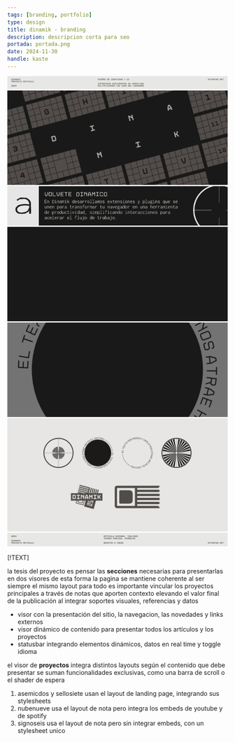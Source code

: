 ```yaml
---
tags: [branding, portfolio]
type: design
title: dinamik - branding
description: descripcion corta para seo
portada: portada.png
date: 2024-11-30
handle: kaste
---
```


![informacion del proyecto](top.png)
![banner del proyecto de diseño](banner.gif)
![concepto de la marca explicado](tagline.gif)
![tesis sobre interfaces](presentacion.gif)
![presentacion de las interfaces](explicacion.gif)
![assets estaticos y reticulas](assets.png)
![presentacion del logo para la marca](bot.png)

[!TEXT]

la tesis del proyecto es pensar las **secciones** necesarias para presentarlas en dos visores
de esta forma la pagina se mantiene coherente al ser siempre el mismo layout para todo
es importante vincular los proyectos principales a través de notas que aporten contexto
elevando el valor final de la publicación al integrar soportes visuales, referencias y datos

- visor con la presentación del sitio, la navegacion, las novedades y links externos
- visor dinámico de contenido para presentar todos los artículos y los proyectos
- statusbar integrando elementos dinámicos, datos en real time y toggle idioma

el visor de **proyectos** integra distintos layouts según el contenido que debe presentar
se suman funcionalidades exclusivas, como una barra de scroll o el shader de espera

1. asemicdos y sellosiete usan el layout de landing page, integrando sus stylesheets
2. nubenueve usa el layout de nota pero integra los embeds de youtube y de spotify
3. signoseis usa el layout de nota pero sin integrar embeds, con un stylesheet unico